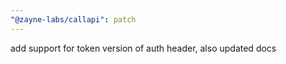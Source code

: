 ```yaml
---
"@zayne-labs/callapi": patch
---
```


add support for token version of auth header, also updated docs
